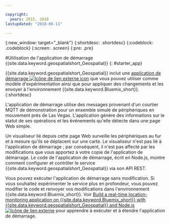 ```yaml
---

copyright:
  years: 2015, 2018
lastupdated: "2018-06-11"

---
```


<!-- Attribute definitions -->
{:new_window: target="_blank"}
{:shortdesc: .shortdesc}
{:codeblock: .codeblock}
{:screen: .screen}
{:pre: .pre}

#Utilisation de l'application de démarrage {{site.data.keyword.geospatialshort_Geospatial}}
{: #starter_app}


{{site.data.keyword.geospatialshort_Geospatial}} inclut une [application de démarrage ![Icône de lien externe icon](../../icons/launch-glyph.svg "Icône de lien externe icon")](https://developer.ibm.com/streamsdev/wp-content/uploads/sites/15/2018/06/geo-starter.zip) que vous pouvez utiliser comme modèle d'expérimentation ainsi que pour appliquer des changements et les envoyer à l'environnement {{site.data.keyword.Bluemix_short}}.
{:shortdesc}

L'application de démarrage utilise des messages provenant d'un courtier MQTT de démonstration pour un ensemble simulé de périphériques en mouvement près de Las Vegas. L'application génère des informations sur le statut de ses opérations et les événements qu'elle détecte dans une page Web simple.


Un visualiseur lié depuis cette page Web surveille les périphériques au fur et à mesure qu'ils se déplacent sur une carte. Le visualiseur n'est pas lié à l'application de démarrage ; par conséquent, il n'est pas affecté par les modifications que vous apportez à votre copie de l'application de démarrage. Le code de l'application de démarrage, écrit en Node.js, montre comment configurer et contrôler le service {{site.data.keyword.geospatialshort_Geospatial}} via son API REST.


Vous pouvez exécuter l'application de démarrage sans modification. Si vous souhaitez expérimenter le service plus en profondeur, vous pouvez modifier le code et renvoyer vos modifications dans l'environnement {{site.data.keyword.Bluemix_short}}. Voir [Build a real-time location-monitoring application on {{site.data.keyword.Bluemix_short}} with {{site.data.keyword.geospatialshort_Geospatial}} and Node.js ![Icône de lien externe](../../icons/launch-glyph.svg "Icône de lien externe")](https://developer.ibm.com/streamsdev/docs/build-real-time-location-monitoring-application-ibm-cloud-geospatial-analytics-node-js/) pour apprendre à exécuter et à étendre l'application de démarrage.
